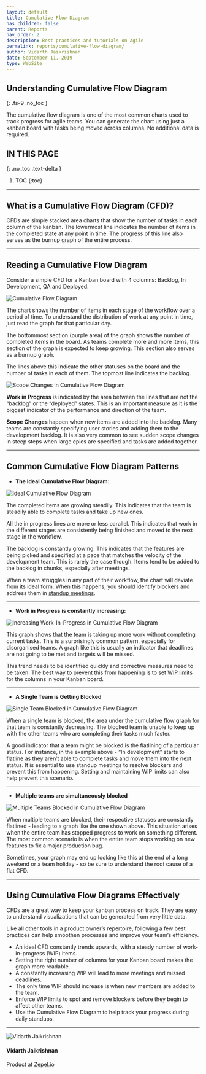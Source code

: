 ```yaml
---
layout: default
title: Cumulative Flow Diagram
has_children: false
parent: Reports
nav_order: 2
description: Best practices and tutorials on Agile
permalink: reports/cumulative-flow-diagram/
author: Vidarth Jaikrishnan
date: September 11, 2019
type: WebSite
---
```


## Understanding Cumulative Flow Diagram
{: .fs-9 .no_toc }

The cumulative flow diagram is one of the most common charts used to track progress for agile teams. You can generate the chart using just a kanban board with tasks being moved across columns. No additional data is required.

## IN THIS PAGE
{: .no_toc .text-delta }

1. TOC
{:toc}

---

## What is a Cumulative Flow Diagram (CFD)?

CFDs are simple stacked area charts that show the number of tasks in each column of the kanban. The lowermost line indicates the number of items in the completed state at any point in time. The progress of this line also serves as the burnup graph of the entire process.

---

## Reading a Cumulative Flow Diagram

Consider a simple CFD for a Kanban board with 4 columns: Backlog, In Development, QA and Deployed.


![Cumulative Flow Diagram](/agile/assets/uploads/cfd.png)


The chart shows the number of items in each stage of the workflow over a period of time. To understand the distribution of work at any point in time, just read the graph for that particular day.  

The bottommost section (purple area) of the graph shows the number of completed items in the board. As teams complete more and more items, this section of the graph is expected to keep growing. This section also serves as a burnup graph.

The lines above this indicate the other statuses on the board and the number of tasks in each of them. The topmost line indicates the backlog.


![Scope Changes in Cumulative Flow Diagram](/agile/assets/uploads/scope-changes.png)


**Work in Progress** is indicated by the area between the lines that are not the “backlog” or the “deployed” states. This is an important measure as it is the biggest indicator of the performance and direction of the team.

**Scope Changes** happen when new items are added into the backlog. Many teams are constantly specifying user stories and adding them to the development backlog. It is also very common to see sudden scope changes in steep steps when large epics are specified and tasks are added together.

---

## Common Cumulative Flow Diagram Patterns

- **The Ideal Cumulative Flow Diagram:**

![Ideal Cumulative Flow Diagram](/agile/assets/uploads/ideal-cfd.png)

The completed items are growing steadily. This indicates that the team is steadily able to complete tasks and take up new ones.

All the in progress lines are more or less parallel. This indicates that work in the different stages are consistently being finished and moved to the next stage in the workflow.

The backlog is constantly growing. This indicates that the features are being picked and specified at a pace that matches the velocity of the development team. This is rarely the case though. Items tend to be added to the backlog in chunks, especially after meetings.

When a team struggles in any part of their workflow, the chart will deviate from its ideal form. When this happens, you should identify blockers and address them in [standup meetings](https://kanbanize.com/blog/running-a-better-stand-up-meeting/).

---

- **Work in Progress is constantly increasing:**

![Increasing Work-In-Progress in Cumulative Flow Diagram](/agile/assets/uploads/increasing-work-in-progress.png)

This graph shows that the team is taking up more work without completing current tasks. This is a surprisingly common pattern, especially for disorganised teams. A graph like this is usually an indicator that deadlines are not going to be met and targets will be missed.

This trend needs to be identified quickly and corrective measures need to be taken. The best way to prevent this from happening is to set [WIP limits](https://www.excella.com/insights/how-to-set-initial-wip-limits) for the columns in your Kanban board.

---

- **A Single Team is Getting Blocked**

![Single Team Blocked in Cumulative Flow Diagram](/agile/assets/uploads/single-team-blocked.png)

When a single team is blocked, the area under the cumulative flow graph for that team is constantly decreasing. The blocked team is unable to keep up with the other teams who are completing their tasks much faster.

A good indicator that a team might be blocked is the flatlining of a particular status. For instance, in the example above - “In development” starts to flatline as they aren’t able to complete tasks and move them into the next status. It is essential to use standup meetings to resolve blockers and prevent this from happening. Setting and maintaining WIP limits can also help prevent this scenario.

---

- **Multiple teams are simultaneously blocked**

![Multiple Teams Blocked in Cumulative Flow Diagram](/agile/assets/uploads/multiple-teams-blocked.png)

When multiple teams are blocked, their respective statuses are constantly flatlined - leading to a graph like the one shown above. This situation arises when the entire team has stopped progress to work on something different. The most common scenario is when the entire team stops working on new features to fix a major production bug.

Sometimes, your graph may end up looking like this at the end of a long weekend or a team holiday - so be sure to understand the root cause of a flat CFD.

---

## Using Cumulative Flow Diagrams Effectively

CFDs are a great way to keep your kanban process on track. They are easy to understand visualizations that can be generated from very little data.

Like all other tools in a product owner’s repertoire, following a few best practices can help smoothen processes and improve your team’s efficiency.

- An ideal CFD constantly trends upwards, with a steady number of work-in-progress (WIP) items.
- Setting the right number of columns for your Kanban board makes the graph more readable.
- A constantly increasing WIP will lead to more meetings and missed deadlines.
- The only time WIP should increase is when new members are added to the team.
- Enforce WIP limits to spot and remove blockers before they begin to affect other teams.
- Use the Cumulative Flow Diagram to help track your progress during daily standups.

---

<section class="author-card">
        <img class="author-profile-image" src="/agile/assets/uploads/vidarth.png" alt="Vidarth Jaikrishnan">
        <section class="author-card-content">
        <h4 class="author-card-name">Vidarth Jaikrishnan</h4>
            <p>Product at <a href="https://zepel.io/">Zepel.io</a></p>
    </section>
</section>